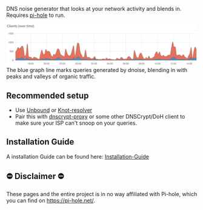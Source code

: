 DNS noise generator that looks at your network activity and blends in. Requires [pi-hole](https://pi-hole.net) to run.

![dnoise blended into organic traffic](https://github.com/Nickwasused/dnoise/blob/master/traffic.png)
The blue graph line marks queries generated by dnoise, blending in with peaks and valleys of organic traffic.

## Recommended setup
- Use [Unbound](https://docs.pi-hole.net/guides/dns/unbound/) or [Knot-resolver](https://knot-resolver.readthedocs.io/en/stable/quickstart-install.html)
- Pair this with [dnscrypt-proxy](https://github.com/jedisct1/dnscrypt-proxy) or some other DNSCrypt/DoH client to make sure your ISP can't snoop on your queries.

## Installation Guide
A installation Guide can be found here: [Installation-Guide](https://github.com/Nickwasused/dnoise/wiki/Installation-Guide)

## ⛔ Disclaimer ⛔
These pages and the entire project is in no way affiliated with Pi-hole, which you can find on https://pi-hole.net/.
